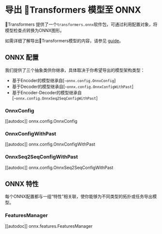 <!--版权所有2020年The HuggingFace团队。

根据Apache License，Version 2.0（"许可证"），除非获得许可证，
否则不得使用此文件。

你可以在以下位置获取许可证副本：

http://www.apache.org/licenses/LICENSE-2.0

除非适用法律要求或书面同意，根据许可条款分发的软件是按"原样"分发的，
不附带任何明示或暗示的担保或条件。
请参阅许可证以获取特定的语言管理权限和限制。

⚠️请注意，此文件在Markdown中，但包含我们doc-builder的特定语法（类似于MDX），
可能无法在Markdown查看器中正确显示。

-->

# 导出 🤗Transformers 模型至 ONNX

🤗Transformers 提供了一个`transformers.onnx`软件包，可通过利用配置对象，将模型检查点转换为ONNX图形。

如需详细了解导出🤗Transformers模型的内容，请参见 [guide](../serialization.md)。

## ONNX 配置

我们提供了三个抽象类供你继承，具体取决于你希望导出的模型架构类型：

* 基于Encoder的模型继承自[`~onnx.config.OnnxConfig`]
* 基于Decoder的模型继承自[`~onnx.config.OnnxConfigWithPast`]
* 基于Encoder-Decoder的模型继承自[`~onnx.config.OnnxSeq2SeqConfigWithPast`]

### OnnxConfig

[[autodoc]] onnx.config.OnnxConfig

### OnnxConfigWithPast

[[autodoc]] onnx.config.OnnxConfigWithPast

### OnnxSeq2SeqConfigWithPast

[[autodoc]] onnx.config.OnnxSeq2SeqConfigWithPast

## ONNX 特性

每个ONNX配置都与一组“特性”相关联，使你能够为不同类型的拓扑或任务导出模型。

### FeaturesManager

[[autodoc]] onnx.features.FeaturesManager